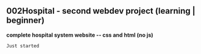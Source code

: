 ## 002Hospital - second webdev project (learning | beginner)

**complete hospital system website -- css and html (no js)**

`Just started`
